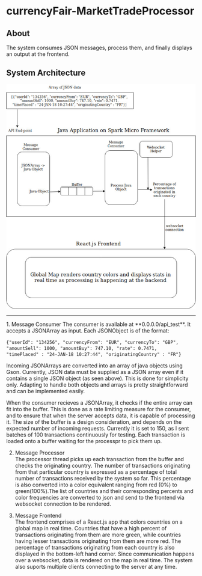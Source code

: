 # currencyFair-MarketTradeProcessor

## About
The system consumes JSON messages, process them, and finally displays an output at the frontend. 

## System Architecture

![alt text](https://github.com/brandon5233/currencyFair-MarketTradeProcessor/blob/master/System%20Diagram.jpg "System Architecture Diagram")

  <hr>
  1. Message Consumer  
  The consumer is available at **0.0.0.0/api_test**. It accepts a JSONArray as input. Each JSONObject is of the format:     
  
  ```  
  {"userId": "134256", "currencyFrom": "EUR", "currencyTo": "GBP",  
  "amountSell": 1000, "amountBuy": 747.10, "rate": 0.7471,  
  "timePlaced" : "24-JAN-18 10:27:44", "originatingCountry" : "FR"}
  ```     
   Incoming JSONArrays are converted into an array of java objects using Gson. Currently, JSON data must be supplied as a JSON array even if it contains a single JSON object (as seen above). This is done for simplicity only. Adapting to handle both objects and arrays is pretty straightforward and can be implemented easily.    
 
   When the consumer recieves a JSONArray, it checks if the entire array can fit into the buffer. This is done as a rate limiting measure for the consumer, and to ensure that when the server accepts data, it is capable of processing it. The size of the buffer is a design consideration, and depends on the expected number of incoming requests. Currently it is set to 150, as I sent batches of 100 transactions continuously for testing. Each transaction is loaded onto a buffer waiting for the processpr to pick them up.  

2. Message Processor  
The processor thread picks up each transaction from the buffer and checks the originating country.
The number of transactions originating from that particular country is expressed as a percentage of total number of transactions received by the system so far. This percentage is also converted into a color equivalent ranging from red (0%) to green(100%).The list of countries and their corresponding percents and color frequencies are converted to json and send to the frontend via websocket connection to be rendered.  

3. Message Frontend  
The frontend comprises of a React.js app that colors countries on a global map in real time. Countries that have a high percent of transactions originating from them are more green, while countries having lesser transactions originating from them are more red. The percentage of transactions originating from each country is also displayed in the bottom-left hand corner. Since communication happens over a websocket, data is rendered on the map in real time.  The system also suports multiple clients connecting to the server at any time. 

